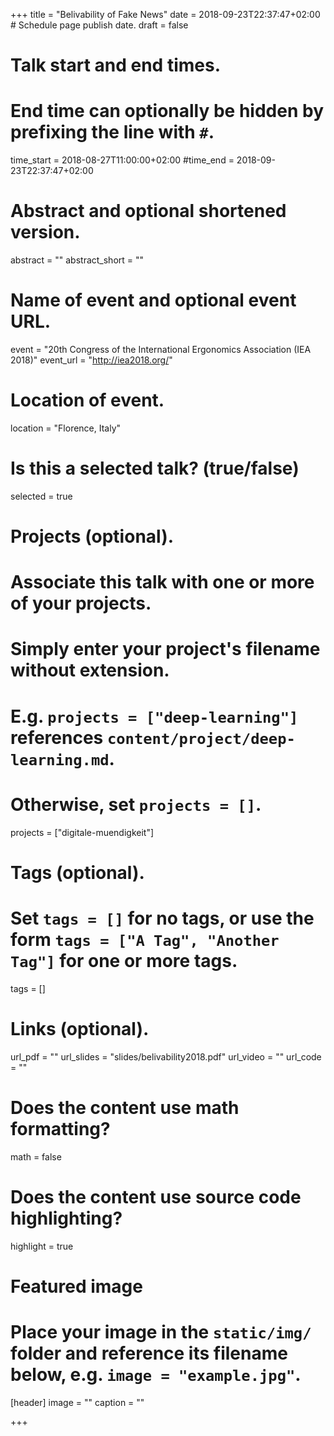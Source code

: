 +++
title = "Belivability of Fake News"
date = 2018-09-23T22:37:47+02:00  # Schedule page publish date.
draft = false

# Talk start and end times.
#   End time can optionally be hidden by prefixing the line with `#`.
time_start = 2018-08-27T11:00:00+02:00
#time_end = 2018-09-23T22:37:47+02:00

# Abstract and optional shortened version.
abstract = ""
abstract_short = ""

# Name of event and optional event URL.
event = "20th Congress of the International Ergonomics Association (IEA 2018)"
event_url = "http://iea2018.org/"

# Location of event.
location = "Florence, Italy"

# Is this a selected talk? (true/false)
selected = true

# Projects (optional).
#   Associate this talk with one or more of your projects.
#   Simply enter your project's filename without extension.
#   E.g. `projects = ["deep-learning"]` references `content/project/deep-learning.md`.
#   Otherwise, set `projects = []`.
projects = ["digitale-muendigkeit"]

# Tags (optional).
#   Set `tags = []` for no tags, or use the form `tags = ["A Tag", "Another Tag"]` for one or more tags.
tags = []

# Links (optional).
url_pdf = ""
url_slides = "slides/belivability2018.pdf"
url_video = ""
url_code = ""

# Does the content use math formatting?
math = false

# Does the content use source code highlighting?
highlight = true

# Featured image
# Place your image in the `static/img/` folder and reference its filename below, e.g. `image = "example.jpg"`.
[header]
image = ""
caption = ""

+++
